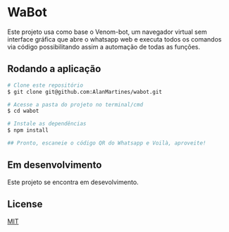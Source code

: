 # WaBot
 Este projeto usa como base o Venom-bot, um navegador virtual sem interface gráfica que abre o whatsapp web e executa todos os comandos via código possibilitando assim a automação de todas as funções.

## Rodando a aplicação

```bash
# Clone este repositório
$ git clone git@github.com:AlanMartines/wabot.git

# Acesse a pasta do projeto no terminal/cmd
$ cd wabot

# Instale as dependências
$ npm install

## Pronto, escaneie o código QR do Whatsapp e Voilà, aproveite!
```
## Em desenvolvimento

Este projeto se encontra em desevolvimento.

## License
[MIT](https://choosealicense.com/licenses/mit/)